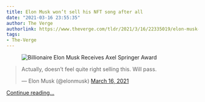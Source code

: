 ```yaml
---
title: Elon Musk won’t sell his NFT song after all
date: "2021-03-16 23:55:35"
author: The Verge
authorlink: https://www.theverge.com/tldr/2021/3/16/22335019/elon-musk-not-selling-techno-house-nft-song
tags:
- The-Verge
---
```

<figure>
      <img alt="Billionaire Elon Musk Receives Axel Springer Award" src="https://cdn.vox-cdn.com/thumbor/aTuSByLXDQ5PqH2RZaNL0TzF-oc=/0x0:3909x2606/1310x873/cdn.vox-cdn.com/uploads/chorus_image/image/68978575/1229901655.0.jpg" />
    </figure>

  <div id="xYYRLM">
<blockquote class="twitter-tweet">
<p lang="en" dir="ltr">Actually, doesn’t feel quite right selling this. Will pass.</p>— Elon Musk (@elonmusk) <a href="https://twitter.com/elonmusk/status/1371969967176957956?ref_src=twsrc%5Etfw">March 16, 2021</a>
</blockquote>

</div>
<p id="3iC9s0"></p>
  <p>
    <a href="https://www.theverge.com/tldr/2021/3/16/22335019/elon-musk-not-selling-techno-house-nft-song">Continue reading&hellip;</a>
  </p>